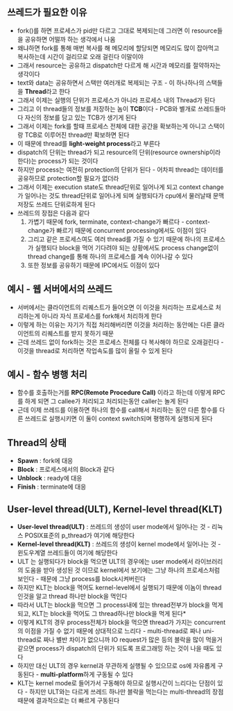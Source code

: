 ## 쓰레드가 필요한 이유

- fork()를 하면 프로세스가 pid만 다르고 그대로 복제되는데 그러면 이 resource들을 공유하면 어떨까 하는 생각에서 나옴
- 왜냐하면 fork를 통해 매번 복사를 해 메모리에 할당되면 메모리도 많이 잡아먹고 복사하는데 시간이 걸리므로 오래 걸린다 이말이야
- 그래서 resource는 공유하고 dispatch만 다르게 해 시간과 메모리를 절약하자는 생각이다
- text와 data는 공유하면서 스택만 여러개로 복제되는 구조 - 이 하나하나의 스택들을 **Thread**라고 한다
- 그래서 이제는 실행의 단위가 프로세스가 아니라 프로세스 내의 Thread가 된다
- 그리고 이 thread들의 정보를 저장하는 놈이 **TCB**이다 - PCB와 별개로 쓰레드들마다 자신의 정보를 담고 있는 TCB가 생기게 된다
- 그래서 이제는 fork를 할때 프로세스 전체에 대한 공간을 확보하는게 아니고 스택이랑 TCB로 이루어진 thread만 확보하면 된다
- 이 때문에 thread를 **light-weight process**라고 부른다
- dispatch의 단위는 thread가 되고 resource의 단위(resource ownership이라 한다)는 process가 되는 것이다
- 하지만 process는 여전히 protection의 단위가 된다 - 어차피 thread는 데이터를 공유하므로 protection할 필요가 없더라
- 그래서 이제는 execution state도 thread단위로 일어나게 되고 context change가 일어나는 것도 thread단위로 일어나게 되며 실행되다가 cpu에서 물러날때 문맥저장도 쓰레드 단위로하게 된다
- 쓰레드의 장접은 다음과 같다
	1. 가볍기 때문에 fork, terminate, context-change가 빠르다 - context-change가 빠르기 때문에 concurrent processing에서도 이점이 있다
	2. 그리고 같은 프로세스여도 여러 thread를 가질 수 있기 때문에 하나의 프로세스가 실행되다 block을 먹어 기다려야 되는 상황에서도 process change없이 thread change를 통해 하나의 프로세스를 계속 이어나갈 수 있다
	3. 또한 정보를 공유하기 때문에 IPC에서도 이점이 있다

## 예시 - 웹 서버에서의 쓰레드

- 서버에서는 클라이언트의 리퀘스트가 들어오면 이 이것을 처리하는 프로세스로 처리하는게 아니라 자식 프로세스를 fork해서 처리하게 한다
- 이렇게 하는 이유는 자기가 직접 처리해버리면 이것을 처리하는 동안에는 다른 클라이언트의 리퀘스트를 받지 못하기 때문
- 근데 쓰레드 없이 fork하는 것은 프로세스 전체를 다 복사해야 하므로 오래걸린다 - 이것을 thread로 처리하면 작업속도를 많이 올릴 수 있게 된다

## 예시 - 함수 병행 처리

- 함수를 호출하는거를 **RPC(Remote Procedure Call)** 이라고 하는데 이렇게 RPC를 하게 되면 그 callee가 처리되고 처리되는동안 caller는 놀게 된다
- 근데 이제 쓰레드를 이용하면 하나의 함수를 call해서 처리하는 동안 다른 함수를 다른 쓰레드로 실행시키면 이 둘이 context switch되며 평행하게 실행되게 된다

## Thread의 상태

- **Spawn** : fork에 대응
- **Block** : 프로세스에서의 Block과 같다
- **Unblock** : ready에 대응
- **Finish** : terminate에 대응

## User-level thread(ULT), Kernel-level thread(KLT)

- **User-level thread(ULT)** : 쓰레드의 생성이 user mode에서 일어나는 것 - 리눅스 POSIX표준의 p_thread가 여기에 해당한다
- **Kernel-level thread(KLT)** : 쓰레드의 생성이 kernel mode에서 일어나는 것 - 윈도우계열 쓰레드들이 여기에 해당한다
- ULT 는 실행되다가 block을 먹으면 ULT의 경우에는 user mode에서 라이브러리의 도움을 받아 생성된 것 이므로 kernel에서 보기에는 그냥 하나의 프로세스처럼 보인다 - 때문에 그냥 process를 block시켜버린다
- 하지만 KLT는 block을 먹어도 kernel-level에서 실행되기 때문에 이놈이 thread인것을 알고 thread 하나만 block을 먹인다
- 따라서 ULT는 block을 먹으면 그 process내에 있는 thread전부가 block을 먹게 되고, KLT는 block을 먹어도 그 thread하나만 block을 먹게 된다*
- 이렇게 KLT의 경우 process전체가 block을 먹으면 thread가 가지는 concurrent의 이점을 가질 수 없기 때문에 상대적으로 느리다 - multi-thread로 짜나 uni-thread로 짜나 별반 차이가 없으니까 IO request가 많은 등의 블락을 많이 먹을거같으면 process가 dispatch의 단위가 되도록 프로그래밍 하는 것이 나을 때도 있다
- 하지만 대신 ULT의 경우 kernel과 무관하게 실행될 수 있으므로 os에 자유롭게 구동된다 - **multi-platform**하게 구동될 수 있다
- KLT는 kernel mode로 들어가서 구동해야 하므로 실행시간이 느리다는 단점이 있다 - 하지만 ULT와는 다르게 쓰레드 하나만 블락을 먹는다는 multi-thread의 장점때문에 결과적으로는 더 빠르게 구동된다